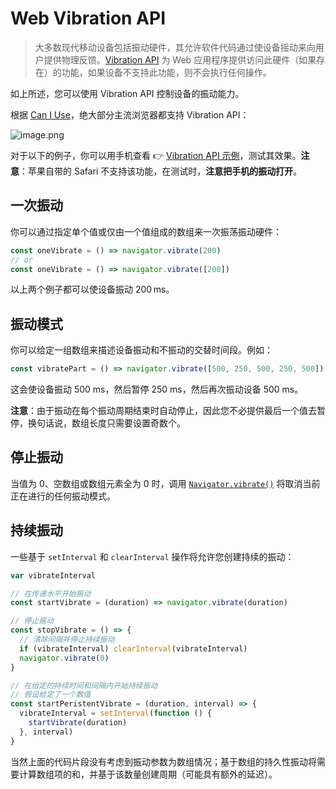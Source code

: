 # Web Vibration API

> 大多数现代移动设备包括振动硬件，其允许软件代码通过使设备摇动来向用户提供物理反馈。[Vibration API](https://developer.mozilla.org/en-US/docs/Web/API/Vibration_API) 为 Web 应用程序提供访问此硬件（如果存在）的功能，如果设备不支持此功能，则不会执行任何操作。

如上所述，您可以使用 Vibration API 控制设备的振动能力。

根据 [Can I Use](https://caniuse.com/?search=Vibration%20API%20)，绝大部分主流浏览器都支持 Vibration API：

![image.png](https://upload-images.jianshu.io/upload_images/18281896-3fc4455223fd6263.png?imageMogr2/auto-orient/strip%7CimageView2/2/w/1240)

对于以下的例子，你可以用手机查看 👉 [Vibration API 示例](https://codepen.io/lio-zero/pen/YzZxRWY)，测试其效果。**注意**：苹果自带的 Safari 不支持该功能，在测试时，**注意把手机的振动打开**。

## 一次振动

你可以通过指定单个值或仅由一个值组成的数组来一次振荡振动硬件：

```js
const oneVibrate = () => navigator.vibrate(200)
// or
const oneVibrate = () => navigator.vibrate([200])
```

以上两个例子都可以使设备振动 200 ms。

## 振动模式

你可以给定一组数组来描述设备振动和不振动的交替时间段。例如：

```js
const vibratePart = () => navigator.vibrate([500, 250, 500, 250, 500])
```

这会使设备振动 500 ms，然后暂停 250 ms，然后再次振动设备 500 ms。

**注意**：由于振动在每个振动周期结束时自动停止，因此您不必提供最后一个值去暂停，换句话说，数组长度只需要设置奇数个。

## 停止振动

当值为 0、空数组或数组元素全为 0 时，调用 [`Navigator.vibrate()`](https://developer.mozilla.org/en-US/docs/Web/API/Navigator/vibrate) 将取消当前正在进行的任何振动模式。

## 持续振动

一些基于 `setInterval` 和 `clearInterval` 操作将允许您创建持续的振动：

```js
var vibrateInterval

// 在传递水平开始振动
const startVibrate = (duration) => navigator.vibrate(duration)

// 停止振动
const stopVibrate = () => {
  // 清除间隔并停止持续振动
  if (vibrateInterval) clearInterval(vibrateInterval)
  navigator.vibrate(0)
}

// 在给定的持续时间和间隔内开始持续振动
// 假设给定了一个数值
const startPeristentVibrate = (duration, interval) => {
  vibrateInterval = setInterval(function () {
    startVibrate(duration)
  }, interval)
}
```

当然上面的代码片段没有考虑到振动参数为数组情况；基于数组的持久性振动将需要计算数组项的和，并基于该数量创建周期（可能具有额外的延迟）。
